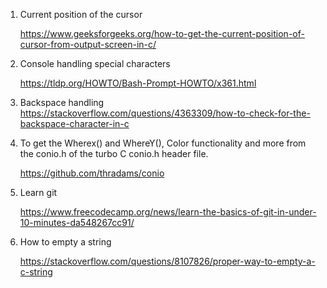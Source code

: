 
1. Current position of the cursor

    https://www.geeksforgeeks.org/how-to-get-the-current-position-of-cursor-from-output-screen-in-c/

2. Console handling special characters

    https://tldp.org/HOWTO/Bash-Prompt-HOWTO/x361.html

3. Backspace handling
    https://stackoverflow.com/questions/4363309/how-to-check-for-the-backspace-character-in-c

4. To get the Wherex() and WhereY(), Color functionality and more from the conio.h of the turbo C conio.h header file.

    https://github.com/thradams/conio

5. Learn git

    https://www.freecodecamp.org/news/learn-the-basics-of-git-in-under-10-minutes-da548267cc91/


6. How to empty a string

    https://stackoverflow.com/questions/8107826/proper-way-to-empty-a-c-string
